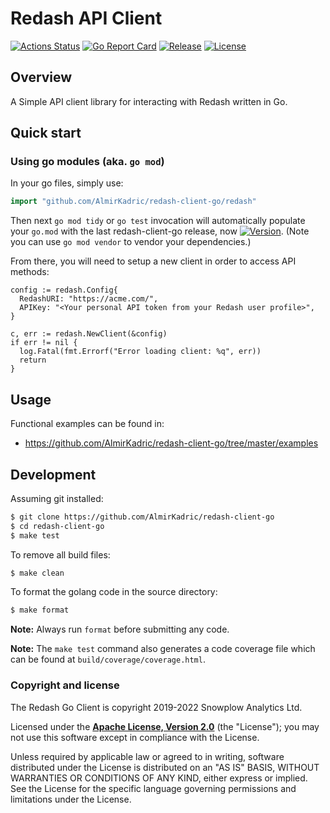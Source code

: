 # Redash API Client #
[![Actions Status][actions-image]][actions] [![Go Report Card][goreport-image]][goreport] [![Release][release-image]][releases] [![License][license-image]][license]

## Overview ##

A Simple API client library for interacting with Redash written in Go. 

## Quick start ##

### Using go modules (aka. `go mod`) ###

In your go files, simply use:
```go
import "github.com/AlmirKadric/redash-client-go/redash"
```

Then next `go mod tidy` or `go test` invocation will automatically
populate your `go.mod` with the last redash-client-go release, now
[![Version](https://img.shields.io/github/tag/AlmirKadric/redash-client-go.svg)](https://github.com/AlmirKadric/redash-client-go/releases).
(Note you can use `go mod vendor` to vendor your dependencies.)

From there, you will need to setup a new client in order to access API methods:

```
config := redash.Config{
  RedashURI: "https://acme.com/",
  APIKey: "<Your personal API token from your Redash user profile>",
}

c, err := redash.NewClient(&config)
if err != nil {
  log.Fatal(fmt.Errorf("Error loading client: %q", err))
  return
}
```

## Usage ##

Functional examples can be found in:
* https://github.com/AlmirKadric/redash-client-go/tree/master/examples

## Development ##

Assuming git installed:

```bash
$ git clone https://github.com/AlmirKadric/redash-client-go
$ cd redash-client-go
$ make test
```

To remove all build files:

```bash
$ make clean
```

To format the golang code in the source directory:

```bash
$ make format
```

**Note:** Always run `format` before submitting any code.

**Note:** The `make test` command also generates a code coverage file which can be found at `build/coverage/coverage.html`.

### Copyright and license

The Redash Go Client is copyright 2019-2022 Snowplow Analytics Ltd.

Licensed under the **[Apache License, Version 2.0][license]** (the "License");
you may not use this software except in compliance with the License.

Unless required by applicable law or agreed to in writing, software
distributed under the License is distributed on an "AS IS" BASIS,
WITHOUT WARRANTIES OR CONDITIONS OF ANY KIND, either express or implied.
See the License for the specific language governing permissions and
limitations under the License.

[actions-image]: https://github.com/AlmirKadric/redash-client-go/workflows/ci/badge.svg
[actions]: https://github.com/AlmirKadric/redash-client-go/actions

[release-image]: https://img.shields.io/github/v/release/AlmirKadric/redash-client-go?style=flat&color=6ad7e5
[releases]: https://github.com/AlmirKadric/redash-client-go/releases

[license-image]: http://img.shields.io/badge/license-Apache--2-blue.svg?style=flat
[license]: http://www.apache.org/licenses/LICENSE-2.0

[goreport-image]: https://goreportcard.com/badge/github.com/AlmirKadric/redash-client-go
[goreport]: https://goreportcard.com/report/github.com/AlmirKadric/redash-client-go
